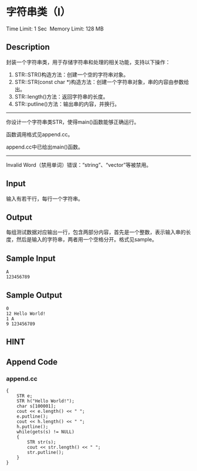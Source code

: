 # 字符串类（I）
Time Limit: 1 Sec  Memory Limit: 128 MB


## Description

封装一个字符串类，用于存储字符串和处理的相关功能，支持以下操作：

1. STR::STR()构造方法：创建一个空的字符串对象。
2. STR::STR(const char *)构造方法：创建一个字符串对象，串的内容由参数给出。
3. STR::length()方法：返回字符串的长度。
4. STR::putline()方法：输出串的内容，并换行。

-----------------------------------------------------------------------------

你设计一个字符串类STR，使得main()函数能够正确运行。

函数调用格式见append.cc。

append.cc中已给出main()函数。

-----------------------------------------------------------------------------

Invalid Word（禁用单词）错误：“string”、“vector”等被禁用。




## Input
输入有若干行，每行一个字符串。


## Output
每组测试数据对应输出一行，包含两部分内容，首先是一个整数，表示输入串的长度，然后是输入的字符串，两者用一个空格分开。格式见sample。


## Sample Input
```
A
123456789

```
## Sample Output
```
0 
12 Hello World!
1 A
9 123456789

```

## HINT


## Append Code
### append.cc
```cppint main()
{
    STR e;
    STR h("Hello World!");
    char s[100001];
    cout << e.length() << " ";
    e.putline();
    cout << h.length() << " ";
    h.putline();
    while(gets(s) != NULL)
    {
        STR str(s);
        cout << str.length() << " ";
        str.putline();
    }
}

```
